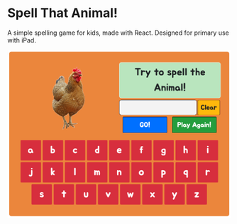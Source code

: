 # Spell That Animal!

A simple spelling game for kids, made with React. Designed for primary use with iPad.

![alt text](project_image/spell_that_animal_screenshot.png)
